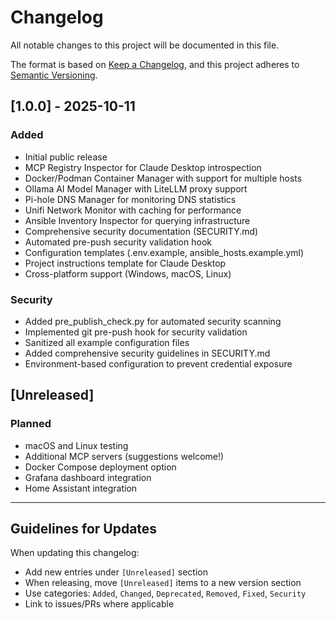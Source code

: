 # Changelog

All notable changes to this project will be documented in this file.

The format is based on [Keep a Changelog](https://keepachangelog.com/en/1.0.0/),
and this project adheres to [Semantic Versioning](https://semver.org/spec/v2.0.0.html).

## [1.0.0] - 2025-10-11

### Added
- Initial public release
- MCP Registry Inspector for Claude Desktop introspection
- Docker/Podman Container Manager with support for multiple hosts
- Ollama AI Model Manager with LiteLLM proxy support
- Pi-hole DNS Manager for monitoring DNS statistics
- Unifi Network Monitor with caching for performance
- Ansible Inventory Inspector for querying infrastructure
- Comprehensive security documentation (SECURITY.md)
- Automated pre-push security validation hook
- Configuration templates (.env.example, ansible_hosts.example.yml)
- Project instructions template for Claude Desktop
- Cross-platform support (Windows, macOS, Linux)

### Security
- Added pre_publish_check.py for automated security scanning
- Implemented git pre-push hook for security validation
- Sanitized all example configuration files
- Added comprehensive security guidelines in SECURITY.md
- Environment-based configuration to prevent credential exposure

## [Unreleased]

### Planned
- macOS and Linux testing
- Additional MCP servers (suggestions welcome!)
- Docker Compose deployment option
- Grafana dashboard integration
- Home Assistant integration

---

## Guidelines for Updates

When updating this changelog:
- Add new entries under `[Unreleased]` section
- When releasing, move `[Unreleased]` items to a new version section
- Use categories: `Added`, `Changed`, `Deprecated`, `Removed`, `Fixed`, `Security`
- Link to issues/PRs where applicable
